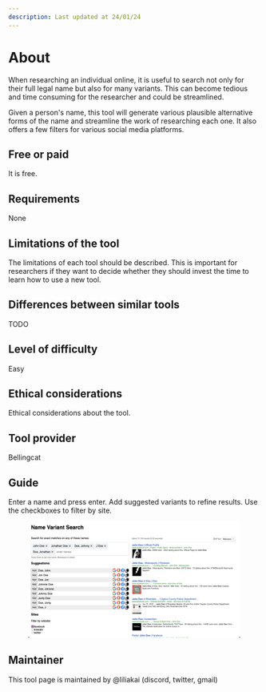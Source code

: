 ```yaml
---
description: Last updated at 24/01/24
---
```


# About

When researching an individual online, it is useful to search not only for their full legal name but also for many variants. This can become tedious and time consuming for the researcher and could be streamlined.

Given a person's name, this tool will generate various plausible alternative forms of the name and streamline the work of researching each one. It also offers a few filters for various social media platforms.

## Free or paid

It is free.

## Requirements

None

## Limitations of the tool

The limitations of each tool should be described. This is important for researchers if they want to decide whether they should invest the time to learn how to use a new tool.

## Differences between similar tools

TODO

## Level of difficulty

Easy

## Ethical considerations

Ethical considerations about the tool.

## Tool provider

Bellingcat

## Guide

Enter a name and press enter. Add suggested variants to refine results. Use the checkboxes to filter by site.

<figure><img src=".gitbook/assets/Screenshot 2024-01-25 at 16.58.10.png" alt=""><figcaption></figcaption></figure>

## Maintainer

This tool page is maintained by @liliakai (discord, twitter, gmail)
